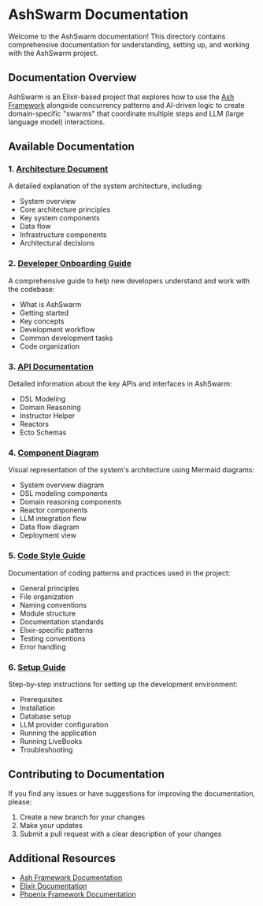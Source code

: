 # AshSwarm Documentation

Welcome to the AshSwarm documentation! This directory contains comprehensive documentation for understanding, setting up, and working with the AshSwarm project.

## Documentation Overview

AshSwarm is an Elixir-based project that explores how to use the [Ash Framework](https://ash-hq.org/) alongside concurrency patterns and AI-driven logic to create domain-specific "swarms" that coordinate multiple steps and LLM (large language model) interactions.

## Available Documentation

### 1. [Architecture Document](architecture.md)

A detailed explanation of the system architecture, including:
- System overview
- Core architecture principles
- Key system components
- Data flow
- Infrastructure components
- Architectural decisions

### 2. [Developer Onboarding Guide](onboarding.md)

A comprehensive guide to help new developers understand and work with the codebase:
- What is AshSwarm
- Getting started
- Key concepts
- Development workflow
- Common development tasks
- Code organization

### 3. [API Documentation](api.md)

Detailed information about the key APIs and interfaces in AshSwarm:
- DSL Modeling
- Domain Reasoning
- Instructor Helper
- Reactors
- Ecto Schemas

### 4. [Component Diagram](component_diagram.md)

Visual representation of the system's architecture using Mermaid diagrams:
- System overview diagram
- DSL modeling components
- Domain reasoning components
- Reactor components
- LLM integration flow
- Data flow diagram
- Deployment view

### 5. [Code Style Guide](style_guide.md)

Documentation of coding patterns and practices used in the project:
- General principles
- File organization
- Naming conventions
- Module structure
- Documentation standards
- Elixir-specific patterns
- Testing conventions
- Error handling

### 6. [Setup Guide](setup.md)

Step-by-step instructions for setting up the development environment:
- Prerequisites
- Installation
- Database setup
- LLM provider configuration
- Running the application
- Running LiveBooks
- Troubleshooting

## Contributing to Documentation

If you find any issues or have suggestions for improving the documentation, please:

1. Create a new branch for your changes
2. Make your updates
3. Submit a pull request with a clear description of your changes

## Additional Resources

- [Ash Framework Documentation](https://hexdocs.pm/ash/Ash.html)
- [Elixir Documentation](https://hexdocs.pm/elixir/Kernel.html)
- [Phoenix Framework Documentation](https://hexdocs.pm/phoenix/Phoenix.html) 